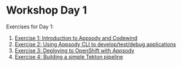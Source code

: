 # Workshop Day 1

Exercises for Day 1:

1. [Exercise 1: Introduction to Appsody and Codewind](../exercise-1/README.md)
1. [Exercise 2: Using Appsody CLI to develop/test/debug applications](../exercise-2/README.md)
1. [Exercise 3: Deploying to OpenShift with Appsody](../exercise-3/README.md)
1. [Exercise 4: Building a simple Tekton pipeline](../exercise-4/README.md)
